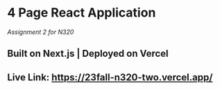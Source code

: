 # 4 Page React Application
*Assignment 2 for N320*
## Built on Next.js | Deployed on Vercel 
## Live Link: https://23fall-n320-two.vercel.app/

